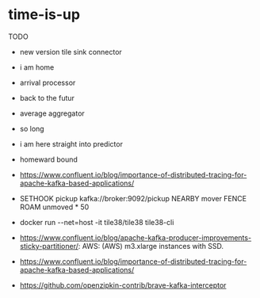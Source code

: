 # time-is-up


TODO
- new version tile sink connector
- i am home
- arrival processor
- back to the futur
- average aggregator
- so long
- i am here straight into predictor
- homeward bound

- https://www.confluent.io/blog/importance-of-distributed-tracing-for-apache-kafka-based-applications/

- SETHOOK pickup kafka://broker:9092/pickup NEARBY mover FENCE ROAM unmoved * 50
- docker run --net=host -it tile38/tile38 tile38-cli

- https://www.confluent.io/blog/apache-kafka-producer-improvements-sticky-partitioner/: AWS: (AWS) m3.xlarge instances with SSD.
- https://www.confluent.io/blog/importance-of-distributed-tracing-for-apache-kafka-based-applications/
- https://github.com/openzipkin-contrib/brave-kafka-interceptor
